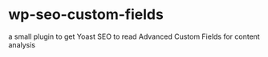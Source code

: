 # wp-seo-custom-fields
a small plugin to get Yoast SEO to read Advanced Custom Fields for content analysis
